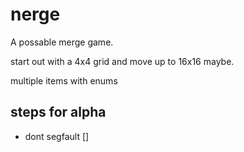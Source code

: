 # nerge

A possable merge game.

start out with a 4x4 grid and move up to 16x16 maybe.

multiple items with enums



## steps for alpha

* dont segfault []
